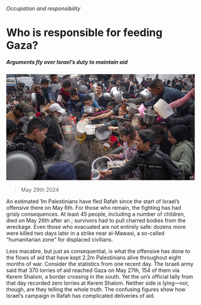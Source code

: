 ###### Occupation and responsibility

# Who is responsible for feeding Gaza? 

##### Arguments fly over Israel’s duty to maintain aid 

![image](images/20240601_MAP001.jpg) 

> May 29th 2024 

An estimated 1m Palestinians have fled Rafah since the start of Israel’s offensive there on May 6th. For those who remain, the fighting has had grisly consequences. At least 45 people, including a number of children, died on May 26th after an ; survivors had to pull charred bodies from the wreckage. Even those who evacuated are not entirely safe: dozens more were killed two days later in a strike near al-Mawasi, a so-called “humanitarian zone” for displaced civilians.

Less macabre, but just as consequential, is what the offensive has done to the flows of aid that have kept 2.2m Palestinians alive throughout eight months of war. Consider the statistics from one recent day. The Israeli army said that 370 lorries of aid reached Gaza on May 27th, 154 of them via Kerem Shalom, a border crossing in the south. Yet the un’s official tally from that day recorded zero lorries at Kerem Shalom. Neither side is lying—nor, though, are they telling the whole truth. The confusing figures show how Israel’s campaign in Rafah has complicated deliveries of aid.

